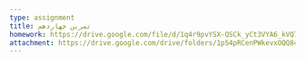 ```yaml
---
type: assignment
title: تمرین چهاردهم
homework: https://drive.google.com/file/d/1q4r9pvYSX-QSCk_yCt3VYA6_kVQ7wJBg/view?usp=sharing
attachment: https://drive.google.com/drive/folders/1p54pRCenPWkevxOQQ844HkIKXUq0HOZf?usp=sharing
---
```

